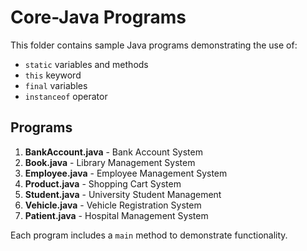 # Core-Java Programs

This folder contains sample Java programs demonstrating the use of:
- `static` variables and methods
- `this` keyword
- `final` variables
- `instanceof` operator

## Programs

1. **BankAccount.java** - Bank Account System  
2. **Book.java** - Library Management System  
3. **Employee.java** - Employee Management System  
4. **Product.java** - Shopping Cart System  
5. **Student.java** - University Student Management  
6. **Vehicle.java** - Vehicle Registration System  
7. **Patient.java** - Hospital Management System  

Each program includes a `main` method to demonstrate functionality.
